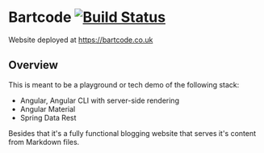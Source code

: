Bartcode [![Build Status](https://travis-ci.org/bkielczewski/bartcode.svg?branch=master)](https://travis-ci.org/bkielczewski/bartcode)
========

Website deployed at https://bartcode.co.uk

Overview
--------

This is meant to be a playground or tech demo of the following stack:

- Angular, Angular CLI with server-side rendering
- Angular Material
- Spring Data Rest

Besides that it's a fully functional blogging website that serves it's
content from Markdown files.

